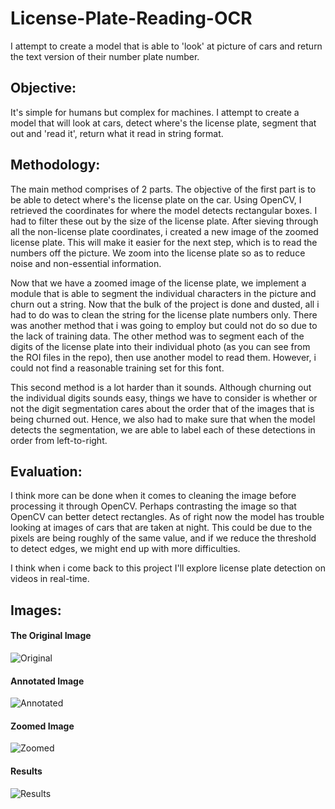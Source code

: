 # License-Plate-Reading-OCR
I attempt to create a model that is able to 'look' at picture of cars and return the text version of their number plate number. 

## Objective:
It's simple for humans but complex for machines. I attempt to create a model that will look at cars, detect where's the license plate, segment that out and 'read it', return what it read in string format.

## Methodology:
The main method comprises of 2 parts. The objective of the first part is to be able to detect where's the license plate on the car. Using OpenCV, I retrieved the coordinates for where the model detects rectangular boxes. I had to filter these out by the size of the license plate. After sieving through all the non-license plate coordinates, i created a new image of the zoomed license plate. This will make it easier for the next step, which is to read the numbers off the picture. We zoom into the license plate so as to reduce noise and non-essential information. 

Now that we have a zoomed image of the license plate, we implement a module that is able to segment the individual characters in the picture and churn out a string. Now that the bulk of the project is done and dusted, all i had to do was to clean the string for the license plate numbers only. There was another method that i was going to employ but could not do so due to the lack of training data. The other method was to segment each of the digits of the license plate into their individual photo (as you can see from the ROI files in the repo), then use another model to read them. However, i could not find a reasonable training set for this font. 

This second method is a lot harder than it sounds. Although churning out the individual digits sounds easy, things we have to consider is whether or not the digit segmentation cares about the order that of the images that is being churned out. Hence, we also had to make sure that when the model detects the segmentation, we are able to label each of these detections in order from left-to-right.

## Evaluation:
I think more can be done when it comes to cleaning the image before processing it through OpenCV. Perhaps contrasting the image so that OpenCV can better detect rectangles. As of right now the model has trouble looking at images of cars that are taken at night. This could be due to the pixels are being roughly of the same value, and if we reduce the threshold to detect edges, we might end up with more difficulties. 

I think when i come back to this project I'll explore license plate detection on videos in real-time.

## Images:

#### The Original Image
![Original](https://github.com/jaotheboss/License-Plate-Reading-OCR-/blob/master/example_2.jpg)

#### Annotated Image
![Annotated](https://github.com/jaotheboss/License-Plate-Reading-OCR-/blob/master/Annotated%20Image.png)

#### Zoomed Image
![Zoomed](https://github.com/jaotheboss/License-Plate-Reading-OCR-/blob/master/Zoomed%20Image.png)

#### Results
![Results](https://github.com/jaotheboss/License-Plate-Reading-OCR-/blob/master/Results.png)
